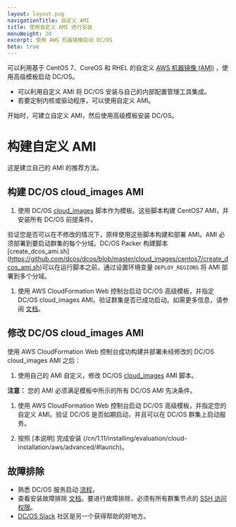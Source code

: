 ```yaml
---
layout: layout.pug
navigationTitle: 自定义 AMI
title: 使用自定义 AMI 进行安装
menuWeight: 20
excerpt: 使用 AWS 机器镜像启动 DC/OS
beta: true
---
```


可以利用基于 CentOS 7、CoreOS 和 RHEL 的自定义 [AWS 机器镜像 (AMI)](http://docs.aws.amazon.com/AWSEC2/latest/UserGuide/AMIs.html) ，使用高级模板启动 DC/OS。

- 可以利用自定义 AMI 将 DC/OS 安装与自己的内部配置管理工具集成。
- 若要定制内核或驱动程序，可以使用自定义 AMI。

开始时，可建立自定义 AMI，然后使用高级模板安装 DC/OS。

# 构建自定义 AMI
这是建立自己的 AMI 的推荐方法。

## 构建 DC/OS cloud_images AMI

1. 使用 DC/OS [cloud_images](https://github.com/dcos/dcos/tree/master/cloud_images) 脚本作为模板。这些脚本构建 CentOS7 AMI，并安装所有 DC/OS 前提条件。

 验证您是否可以在不修改的情况下，原样使用这些脚本构建和部署 AMI。AMI 必须部署到要启动群集的每个分域。DC/OS Packer 构建脚本 [create_dcos_ami.sh] (https://github.com/dcos/dcos/blob/master/cloud_images/centos7/create_dcos_ami.sh)可以在运行脚本之前，通过设置环境变量 `DEPLOY_REGIONS` 将 AMI 部署到多个分域。

1. 使用 AWS CloudFormation Web 控制台启动 DC/OS 高级模板，并指定 DC/OS cloud_images AMI。验证群集是否已成功启动。如需更多信息，请参阅 [文档](/cn/1.11/installing/evaluation/cloud-installation/aws/advanced/#launch)。

## 修改 DC/OS cloud_images AMI 

使用 AWS CloudFormation Web 控制台成功构建并部署未经修改的 DC/OS cloud_images AMI 之后：

1. 使用自己的 AMI 自定义，修改 DC/OS [cloud_images](https://github.com/dcos/dcos/tree/master/cloud_images) AMI 脚本。

 **注意：** 您的 AMI 必须满足模板中所示的所有 DC/OS AMI 先决条件。

1. 使用 AWS CloudFormation Web 控制台启动 DC/OS 高级模板，并指定您的自定义 AMI。验证 DC/OS 是否如期启动，并且可以在 DC/OS 群集上启动服务。

1. 按照 [本说明] 完成安装 (/cn/1.11/installing/evaluation/cloud-installation/aws/advanced/#launch)。

## 故障排除

- 熟悉 DC/OS 服务启动 [流程](/cn/1.11/overview/architecture/boot-sequence/)。
- 查看安装故障排除 [文档](/cn/1.11/installing/troubleshooting/)。要进行故障排除，必须有所有群集节点的 [SSH 访问权限](/cn/1.11/administering-clusters/sshcluster/)。
- [DC/OS Slack](/support/) 社区是另一个获得帮助的好地方。
